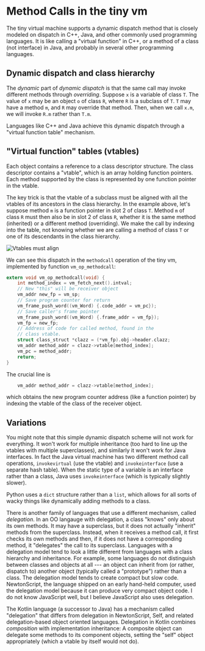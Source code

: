 # Method Calls in the tiny vm

The tiny virtual machine supports a dynamic dispatch method
that is closely modeled on dispatch in C++, Java, and other
commonly used programming languages.  It is like calling a 
"virtual function" in C++, or a method of a class (not interface)
in Java, and probably in several other programming languages. 

## Dynamic dispatch and class hierarchy

The *dynamic* part of *dynamic dispatch* is that the same 
call may invoke different methods through *overriding*. 
Suppose `x` is a variable of class `T`.  The value of 
`x` may be an object `o` of class `R`, where `R` is a subclass
of `T`.  `T` may have a method `m`, and `R` may override that 
method.  Then, when we call `x.m`, we will invoke `R.m` rather
than `T.m`.

Languages like C++ and Java achieve this dynamic dispatch through
a "virtual function table" mechanism. 

## "Virtual function" tables (vtables)

Each object contains a reference to a class descriptor structure.
The class descriptor contains a "vtable", which is an array holding
function pointers.  Each method supported by the class is represented
by one function pointer in the vtable. 

The key trick is that the vtable of a subclass must be aligned
with all the vtables of its ancestors in the class hierarchy. 
In the example above, let's suppose method `m` is a function pointer
in slot 2 of class `T`.  Method `m` of class `R` must then also 
be in slot 2 of class `R`, whether it is the same method (inherited)
or a different method (overriding).  We make the call by indexing
into the table, not knowing whether we are calling a method of 
class `T` or one of its descendants in the class hierarchy. 

![Vtables must align](img/vtable.png)

We can see this dispatch in the `methodcall` operation of 
the tiny vm, implemented by function `vm_op_methodcall`:

```c
extern void vm_op_methodcall(void) {
    int method_index = vm_fetch_next().intval;
    // New "this" will be receiver object
    vm_addr new_fp = vm_sp;
    // Save program counter for return
    vm_frame_push_word((vm_Word) {.code_addr = vm_pc});
    // Save caller's frame pointer
    vm_frame_push_word((vm_Word) {.frame_addr = vm_fp});
    vm_fp = new_fp;
    // Address of code for called method, found in the
    // class vtable.
    struct class_struct *clazz = (*vm_fp).obj->header.clazz;
    vm_addr method_addr = clazz->vtable[method_index];
    vm_pc = method_addr;
    return;
}
```

The crucial line is 

```c
    vm_addr method_addr = clazz->vtable[method_index];
```

which obtains the new program counter address (like a function pointer)
by indexing the vtable of the class of the receiver object.

## Variations

You might note that this simple dynamic dispatch scheme will not
work for everything.  It won't work for multiple inheritance
(too hard to line up the vtables with multiple superclasses), 
and similarly it won't work for Java interfaces.  In fact the 
Java virtual machine has two different method call operations, 
`invokevirtual` (use the vtable) and `invokeinterface` (use a 
separate hash table).  When the static type of a variable is 
an interface rather than a class, Java uses `invokeinterface`
(which is typically slightly slower). 

Python uses a `dict` structure rather than a `list`, which allows
for all sorts of wacky things like dynamically adding methods
to a class. 

There is another family of languages that use a different 
mechanism, called *delegation*.  In an OO langauge with delegation,
a class "knows" only about its own methods.  It may have a superclass, 
but it does not actually "inherit" methods from the superclass. 
Instead, when it receives a method call, it first checks its own
methods and then, if it does not have a corresponding method, it
"delegates" the call to its superclass.   Languages with a delegation
model tend to look a little different from languages with a
class hierarchy and inheritance. For example, some languages do
not distinguish between classes and objects at all --- an object
can inherit from (or rather, dispatch to) another object
(typically called a "prototype") rather than
a class.  The delegation model tends to create compact but slow
code. NewtonScript, the language shipped on an early hand-held
computer, used the delegation model because it can produce very compact
object code.  I do not know JavaScript well, but I believe JavaScript
also uses delegation.  

The Kotlin language (a successor to Java) has a mechanism called 
"delegation" that differs from delegation in NewtonScript,
Self, and related delegation-based object oriented languages.  Delegation
in Kotlin combines _composition_ with implementation inheritance: A
composite object can delegate some methods to its component objects,
setting the "self" object appropriately (which a vtable by itself
would not do).